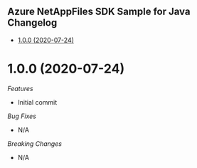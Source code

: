 ## Azure NetAppFiles SDK Sample for Java Changelog

* [1.0.0 (2020-07-24)](#1.0.0 (2020-07-24))

# 1.0.0 (2020-07-24)
*Features*
* Initial commit

*Bug Fixes*
* N/A

*Breaking Changes*
* N/A